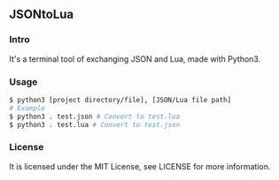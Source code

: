 ## JSONtoLua

### Intro

It's a terminal tool of exchanging JSON and Lua, made with Python3.

### Usage

```bash
$ python3 [project directory/file], [JSON/Lua file path]
# Example
$ python3 . test.json # Convert to test.lua
$ python3 . test.lua # Convert to test.json
```

### License

It is licensed under the MIT License, see LICENSE for more information.
